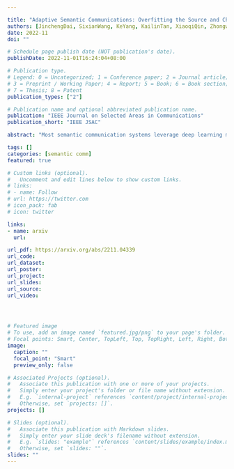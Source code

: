 ```yaml
---

title: "Adaptive Semantic Communications: Overfitting the Source and Channel for Profit"
authors: [JinchengDai, SixianWang, KeYang, KailinTan, XiaoqiQin, ZhongweiSi, KaiNiu, PingZhang]
date: 2022-11
doi: ""

# Schedule page publish date (NOT publication's date).
publishDate: 2022-11-01T16:24:04+08:00

# Publication type.
# Legend: 0 = Uncategorized; 1 = Conference paper; 2 = Journal article;
# 3 = Preprint / Working Paper; 4 = Report; 5 = Book; 6 = Book section;
# 7 = Thesis; 8 = Patent
publication_types: ["2"]

# Publication name and optional abbreviated publication name.
publication: "IEEE Journal on Selected Areas in Communications"
publication_short: "IEEE JSAC"

abstract: "Most semantic communication systems leverage deep learning models to provide end-to-end transmission performance surpassing the established source and channel coding approaches. While, so far, research has mainly focused on architecture and model improvements, but such a model trained over a full dataset and ergodic channel responses is unlikely to be optimal for every test instance. Due to limitations on the model capacity and imperfect optimization and generalization, such learned models will be suboptimal especially when the testing data distribution or channel response is different from that in the training phase, as is likely to be the case in practice. To tackle this, in this paper, we propose a novel semantic communication paradigm by leveraging the deep learning model's overfitting property. Our model can for instance be updated after deployment, which can further lead to substantial gains in terms of the transmission rate-distortion (RD) performance. This new system is named adaptive semantic communication (ASC). In our ASC system, the ingredients of wireless transmitted stream include both the semantic representations of source data and the adapted decoder model parameters. Specifically, we take the overfitting concept to the extreme, proposing a series of ingenious methods to adapt the semantic codec or representations to an individual data or channel state instance. The whole ASC system design is formulated as an optimization problem whose goal is to minimize the loss function that is a tripartite tradeoff among the data rate, model rate, and distortion terms. The experiments (including user study) verify the effectiveness and efficiency of our ASC system. Notably, the substantial gain of our overfitted coding paradigm can catalyze semantic communication upgrading to a new era."

tags: []
categories: [semantic comm]
featured: true

# Custom links (optional).
#   Uncomment and edit lines below to show custom links.
# links:
# - name: Follow
# url: https://twitter.com
# icon_pack: fab
# icon: twitter

links:
- name: arxiv
  url: 

url_pdf: https://arxiv.org/abs/2211.04339
url_code: 
url_dataset:
url_poster:
url_project: 
url_slides:
url_source: 
url_video:




# Featured image
# To use, add an image named `featured.jpg/png` to your page's folder. 
# Focal points: Smart, Center, TopLeft, Top, TopRight, Left, Right, BottomLeft, Bottom, BottomRight.
image:
  caption: ""
  focal_point: "Smart"
  preview_only: false

# Associated Projects (optional).
#   Associate this publication with one or more of your projects.
#   Simply enter your project's folder or file name without extension.
#   E.g. `internal-project` references `content/project/internal-project/index.md`.
#   Otherwise, set `projects: []`.
projects: []

# Slides (optional).
#   Associate this publication with Markdown slides.
#   Simply enter your slide deck's filename without extension.
#   E.g. `slides: "example"` references `content/slides/example/index.md`.
#   Otherwise, set `slides: ""`.
slides: ""
---
```

